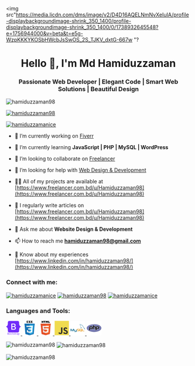 <img src"https://media.licdn.com/dms/image/v2/D4D16AQELNmNvXeIuIA/profile-displaybackgroundimage-shrink_350_1400/profile-displaybackgroundimage-shrink_350_1400/0/1738932645548?e=1756944000&v=beta&t=e5g-WzpKKKYKOSbHWcbJsSwOS_2S_TJKV_dxtG-667w "?

<h1 align="center">Hello 👋, I'm Md Hamiduzzaman</h1>
<h3 align="center">Passionate Web Developer | Elegant Code | Smart Web Solutions | Beautiful Design</h3>

<p align="left"> <img src="https://komarev.com/ghpvc/?username=hamiduzzaman98&label=Profile%20views&color=0e75b6&style=flat" alt="hamiduzzaman98" /> </p>

<p align="left"> <a href="https://github.com/ryo-ma/github-profile-trophy"><img src="https://github-profile-trophy.vercel.app/?username=hamiduzzaman98" alt="hamiduzzaman98" /></a> </p>

<p align="left"> <a href="https://twitter.com/hamiduzzamanice" target="blank"><img src="https://img.shields.io/twitter/follow/hamiduzzamanice?logo=twitter&style=for-the-badge" alt="hamiduzzamanice" /></a> </p>

- 🔭 I’m currently working on [Fiverr](https://www.fiverr.com/users/hamiduzzaman98/)

- 🌱 I’m currently learning **JavaScript | PHP | MySQL | WordPress**

- 👯 I’m looking to collaborate on [Freelancer](https://www.freelancer.com.bd/u/Hamiduzzaman98)

- 🤝 I’m looking for help with [Web Design & Development](https://github.com/Hamiduzzaman98)

- 👨‍💻 All of my projects are available at [https://www.freelancer.com.bd/u/Hamiduzzaman98](https://www.freelancer.com.bd/u/Hamiduzzaman98)

- 📝 I regularly write articles on [https://www.freelancer.com.bd/u/Hamiduzzaman98](https://www.freelancer.com.bd/u/Hamiduzzaman98)

- 💬 Ask me about **Website Design & Development**

- 📫 How to reach me **hamiduzzaman98@gmail.com**

- 📄 Know about my experiences [https://www.linkedin.com/in/hamiduzzaman98/](https://www.linkedin.com/in/hamiduzzaman98/)

<h3 align="left">Connect with me:</h3>
<p align="left">
<a href="https://twitter.com/hamiduzzamanice" target="blank"><img align="center" src="https://raw.githubusercontent.com/rahuldkjain/github-profile-readme-generator/master/src/images/icons/Social/twitter.svg" alt="hamiduzzamanice" height="30" width="40" /></a>
<a href="https://linkedin.com/in/hamiduzzaman98" target="blank"><img align="center" src="https://raw.githubusercontent.com/rahuldkjain/github-profile-readme-generator/master/src/images/icons/Social/linked-in-alt.svg" alt="hamiduzzaman98" height="30" width="40" /></a>
<a href="https://instagram.com/hamiduzzamanice" target="blank"><img align="center" src="https://raw.githubusercontent.com/rahuldkjain/github-profile-readme-generator/master/src/images/icons/Social/instagram.svg" alt="hamiduzzamanice" height="30" width="40" /></a>
</p>

<h3 align="left">Languages and Tools:</h3>
<p align="left"> <a href="https://getbootstrap.com" target="_blank" rel="noreferrer"> <img src="https://raw.githubusercontent.com/devicons/devicon/master/icons/bootstrap/bootstrap-plain-wordmark.svg" alt="bootstrap" width="40" height="40"/> </a> <a href="https://www.w3schools.com/css/" target="_blank" rel="noreferrer"> <img src="https://raw.githubusercontent.com/devicons/devicon/master/icons/css3/css3-original-wordmark.svg" alt="css3" width="40" height="40"/> </a> <a href="https://www.w3.org/html/" target="_blank" rel="noreferrer"> <img src="https://raw.githubusercontent.com/devicons/devicon/master/icons/html5/html5-original-wordmark.svg" alt="html5" width="40" height="40"/> </a> <a href="https://developer.mozilla.org/en-US/docs/Web/JavaScript" target="_blank" rel="noreferrer"> <img src="https://raw.githubusercontent.com/devicons/devicon/master/icons/javascript/javascript-original.svg" alt="javascript" width="40" height="40"/> </a> <a href="https://www.mysql.com/" target="_blank" rel="noreferrer"> <img src="https://raw.githubusercontent.com/devicons/devicon/master/icons/mysql/mysql-original-wordmark.svg" alt="mysql" width="40" height="40"/> </a> <a href="https://www.php.net" target="_blank" rel="noreferrer"> <img src="https://raw.githubusercontent.com/devicons/devicon/master/icons/php/php-original.svg" alt="php" width="40" height="40"/> </a> </p>

<p><img align="left" src="https://github-readme-stats.vercel.app/api/top-langs?username=hamiduzzaman98&show_icons=true&locale=en&layout=compact" alt="hamiduzzaman98" /></p>

<p>&nbsp;<img align="center" src="https://github-readme-stats.vercel.app/api?username=hamiduzzaman98&show_icons=true&locale=en" alt="hamiduzzaman98" /></p>

<p><img align="center" src="https://github-readme-streak-stats.herokuapp.com/?user=hamiduzzaman98&" alt="hamiduzzaman98" /></p>
